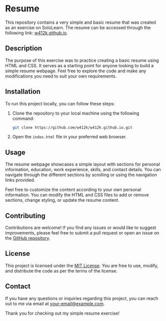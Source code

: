 # Resume

This repository contains a very simple and basic resume that was created as an exercise on SoloLearn. The resume can be accessed through the following link: [w412k.github.io](https://w412k.github.io).

## Description

The purpose of this exercise was to practice creating a basic resume using HTML and CSS. It serves as a starting point for anyone looking to build a simple resume webpage. Feel free to explore the code and make any modifications you need to suit your own requirements.

## Installation

To run this project locally, you can follow these steps:

1. Clone the repository to your local machine using the following command:

   ```bash
   git clone https://github.com/w412k/w412k.github.io.git
   ```

2. Open the `index.html` file in your preferred web browser.

## Usage

The resume webpage showcases a simple layout with sections for personal information, education, work experience, skills, and contact details. You can navigate through the different sections by scrolling or using the navigation links provided.

Feel free to customize the content according to your own personal information. You can modify the HTML and CSS files to add or remove sections, change styling, or update the resume content.

## Contributing

Contributions are welcome! If you find any issues or would like to suggest improvements, please feel free to submit a pull request or open an issue on the [GitHub repository](https://github.com/w412k/w412k.github.io).

## License

This project is licensed under the [MIT License](LICENSE). You are free to use, modify, and distribute the code as per the terms of the license.

## Contact

If you have any questions or inquiries regarding this project, you can reach out to me via email at [your-email@example.com](mailto:your-email@example.com).

Thank you for checking out my simple resume exercise!
